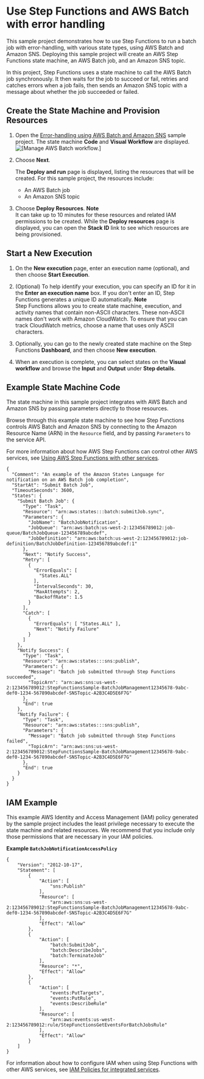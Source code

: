 # Use Step Functions and AWS Batch with error handling<a name="sample-batch-error-handling"></a>

This sample project demonstrates how to use Step Functions to run a batch job with error\-handling, with various state types, using AWS Batch and Amazon SNS\. Deploying this sample project will create an AWS Step Functions state machine, an AWS Batch job, and an Amazon SNS topic\.

In this project, Step Functions uses a state machine to call the AWS Batch job synchronously\. It then waits for the job to succeed or fail, retries and catches errors when a job fails, then sends an Amazon SNS topic with a message about whether the job succeeded or failed\.

## Create the State Machine and Provision Resources<a name="sample-batch-error-handling-create"></a>

1. Open the [Error\-handling using AWS Batch and Amazon SNS](https://console.aws.amazon.com/states/home#/sampleProjects?batchErrorHandling) sample project\. The state machine **Code** and **Visual Workflow** are displayed\.  
![\[Manage AWS Batch workflow.\]](http://docs.aws.amazon.com/step-functions/latest/dg/images/sample-manage-batch.png)

1. Choose **Next**\.

   The **Deploy and run** page is displayed, listing the resources that will be created\. For this sample project, the resources include:
   + An AWS Batch job
   + An Amazon SNS topic

1. Choose **Deploy Resources**\.
**Note**  
It can take up to 10 minutes for these resources and related IAM permissions to be created\. While the **Deploy resources** page is displayed, you can open the **Stack ID** link to see which resources are being provisioned\.

## Start a New Execution<a name="sample-batch-error-handling-start-execution"></a>

1. On the **New execution** page, enter an execution name \(optional\), and then choose **Start Execution**\.

1. \(Optional\) To help identify your execution, you can specify an ID for it in the **Enter an execution name** box\. If you don't enter an ID, Step Functions generates a unique ID automatically\.
**Note**  
Step Functions allows you to create state machine, execution, and activity names that contain non\-ASCII characters\. These non\-ASCII names don't work with Amazon CloudWatch\. To ensure that you can track CloudWatch metrics, choose a name that uses only ASCII characters\.

1. Optionally, you can go to the newly created state machine on the Step Functions **Dashboard**, and then choose **New execution**\.

1. When an execution is complete, you can select states on the **Visual workflow** and browse the **Input** and **Output** under **Step details**\.

## Example State Machine Code<a name="sample-batch-error-handling-code-examples"></a>

The state machine in this sample project integrates with AWS Batch and Amazon SNS by passing parameters directly to those resources\. 

Browse through this example state machine to see how Step Functions controls AWS Batch and Amazon SNS by connecting to the Amazon Resource Name \(ARN\) in the `Resource` field, and by passing `Parameters` to the service API\.

For more information about how AWS Step Functions can control other AWS services, see [Using AWS Step Functions with other services](concepts-service-integrations.md)\.

```
{
  "Comment": "An example of the Amazon States Language for notification on an AWS Batch job completion",
  "StartAt": "Submit Batch Job",
  "TimeoutSeconds": 3600,
  "States": {
    "Submit Batch Job": {
      "Type": "Task",
      "Resource": "arn:aws:states:::batch:submitJob.sync",
      "Parameters": {
        "JobName": "BatchJobNotification",
        "JobQueue": "arn:aws:batch:us-west-2:123456789012:job-queue/BatchJobQueue-123456789abcdef",
        "JobDefinition": "arn:aws:batch:us-west-2:123456789012:job-definition/BatchJobDefinition-123456789abcdef:1"
      },
      "Next": "Notify Success",
      "Retry": [
        {
          "ErrorEquals": [
            "States.ALL"
          ],
          "IntervalSeconds": 30,
          "MaxAttempts": 2,
          "BackoffRate": 1.5
        }
      ],
      "Catch": [
        {
          "ErrorEquals": [ "States.ALL" ],
          "Next": "Notify Failure"
        }
      ]
    },
    "Notify Success": {
      "Type": "Task",
      "Resource": "arn:aws:states:::sns:publish",
      "Parameters": {
        "Message": "Batch job submitted through Step Functions succeeded",
        "TopicArn": "arn:aws:sns:us-west-2:123456789012:StepFunctionsSample-BatchJobManagement12345678-9abc-def0-1234-567890abcdef-SNSTopic-A2B3C4D5E6F7G"
      },
      "End": true
    },
    "Notify Failure": {
      "Type": "Task",
      "Resource": "arn:aws:states:::sns:publish",
      "Parameters": {
        "Message": "Batch job submitted through Step Functions failed",
        "TopicArn": "arn:aws:sns:us-west-2:123456789012:StepFunctionsSample-BatchJobManagement12345678-9abc-def0-1234-567890abcdef-SNSTopic-A2B3C4D5E6F7G"
      },
      "End": true
    }
  }
}
```

## IAM Example<a name="sample-batch-error-handling-iam-example"></a>

This example AWS Identity and Access Management \(IAM\) policy generated by the sample project includes the least privilege necessary to execute the state machine and related resources\. We recommend that you include only those permissions that are necessary in your IAM policies\. 

**Example `BatchJobNotificationAccessPolicy`**  

```
{
    "Version": "2012-10-17",
    "Statement": [
        {
            "Action": [
                "sns:Publish"
            ],
            "Resource": [
                "arn:aws:sns:us-west-2:123456789012:StepFunctionsSample-BatchJobManagement12345678-9abc-def0-1234-567890abcdef-SNSTopic-A2B3C4D5E6F7G"
            ],
            "Effect": "Allow"
        },
        {
            "Action": [
                "batch:SubmitJob",
                "batch:DescribeJobs",
                "batch:TerminateJob"
            ],
            "Resource": "*",
            "Effect": "Allow"
        },
        {
            "Action": [
                "events:PutTargets",
                "events:PutRule",
                "events:DescribeRule"
            ],
            "Resource": [
                "arn:aws:events:us-west-2:123456789012:rule/StepFunctionsGetEventsForBatchJobsRule"
            ],
            "Effect": "Allow"
        }
    ]
}
```

For information about how to configure IAM when using Step Functions with other AWS services, see [IAM Policies for integrated services](service-integration-iam-templates.md)\.